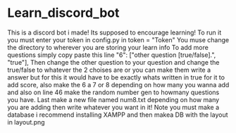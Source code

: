 # Learn_discord_bot
This is a discord bot i made! Its supposed to encourage learning! 
To run it you must enter your token in config.py in token = "Token"
You muse change the directory to wherever you are storing your learn info
To add more questions simply copy paste this line
"6": ["other question [true/false].", "true"],
Then change the other question to your question and change the true/false to whatever the 2 choises are or you can make them write a answer but for this it would have to be exactly whats written in true for it to add score, also make the 6 a 7 or 8 depending on how many you wanna add and also on line 46 make the random number gen to howmany questions you have. Last make a new file named num8.txt depending on how many you are adding then write whatever you want in it!
Note you must make a database i recommend installing XAMPP and then makea DB with the layout in layout.png
